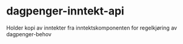 # dagpenger-inntekt-api
Holder kopi av inntekter fra inntektskomponenten for regelkjøring av dagpenger-behov
